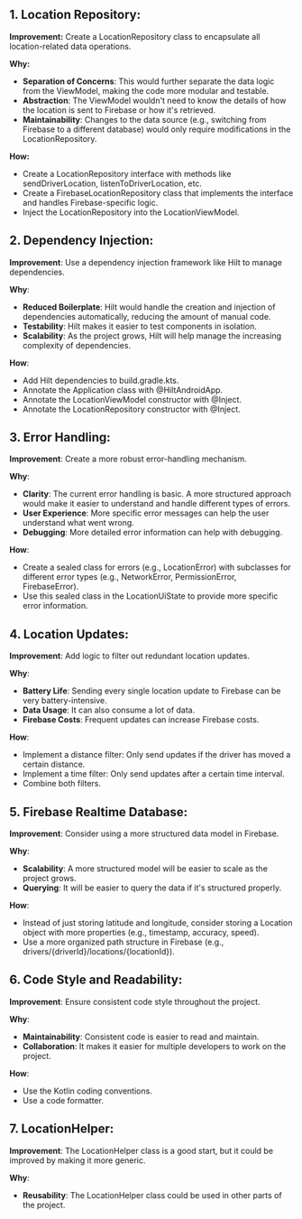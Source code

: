 ## 1. Location Repository:

**Improvement:** Create a LocationRepository class to encapsulate all location-related data operations.

**Why:**

- **Separation of Concerns**: This would further separate the data logic from the ViewModel, making the code more modular and testable.
- **Abstraction**: The ViewModel wouldn't need to know the details of how the location is sent to Firebase or how it's retrieved.
- **Maintainability**: Changes to the data source (e.g., switching from Firebase to a different database) would only require modifications in the LocationRepository.

**How:**

- Create a LocationRepository interface with methods like sendDriverLocation, listenToDriverLocation, etc.
- Create a FirebaseLocationRepository class that implements the interface and handles Firebase-specific logic.
- Inject the LocationRepository into the LocationViewModel.

## 2. Dependency Injection:

**Improvement**: Use a dependency injection framework like Hilt to manage dependencies.

**Why**:

- **Reduced Boilerplate**: Hilt would handle the creation and injection of dependencies automatically, reducing the amount of manual code.
- **Testability**: Hilt makes it easier to test components in isolation.
- **Scalability**: As the project grows, Hilt will help manage the increasing complexity of dependencies.

**How**:

- Add Hilt dependencies to build.gradle.kts.
- Annotate the Application class with @HiltAndroidApp.
- Annotate the LocationViewModel constructor with @Inject.
- Annotate the LocationRepository constructor with @Inject.

## 3. Error Handling:

**Improvement**: Create a more robust error-handling mechanism.

**Why**:

- **Clarity**: The current error handling is basic. A more structured approach would make it easier to understand and handle different types of errors.
- **User Experience**: More specific error messages can help the user understand what went wrong.
- **Debugging**: More detailed error information can help with debugging.

**How**:

- Create a sealed class for errors (e.g., LocationError) with subclasses for different error types (e.g., NetworkError, PermissionError, FirebaseError).
- Use this sealed class in the LocationUiState to provide more specific error information.

## 4. Location Updates:

**Improvement**: Add logic to filter out redundant location updates.

**Why**:

- **Battery Life**: Sending every single location update to Firebase can be very battery-intensive.
- **Data Usage**: It can also consume a lot of data.
- **Firebase Costs**: Frequent updates can increase Firebase costs.

**How**:

- Implement a distance filter: Only send updates if the driver has moved a certain distance.
- Implement a time filter: Only send updates after a certain time interval.
- Combine both filters.

## 5. Firebase Realtime Database:

**Improvement**: Consider using a more structured data model in Firebase.

**Why**:

- **Scalability**: A more structured model will be easier to scale as the project grows.
- **Querying**: It will be easier to query the data if it's structured properly.

**How**:

- Instead of just storing latitude and longitude, consider storing a Location object with more properties (e.g., timestamp, accuracy, speed).
- Use a more organized path structure in Firebase (e.g., drivers/{driverId}/locations/{locationId}).

## 6. Code Style and Readability:

**Improvement**: Ensure consistent code style throughout the project.

**Why**:

- **Maintainability**: Consistent code is easier to read and maintain.
- **Collaboration**: It makes it easier for multiple developers to work on the project.

**How**:

- Use the Kotlin coding conventions.
- Use a code formatter.

## 7. LocationHelper:

**Improvement**: The LocationHelper class is a good start, but it could be improved by making it more generic.

**Why**:

- **Reusability**: The LocationHelper class could be used in other parts of the project.